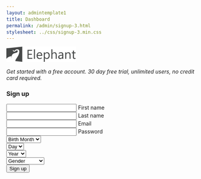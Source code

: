 ```yaml
---
layout: admintemplate1
title: Dashboard
permalink: /admin/signup-3.html
stylesheet: ../css/signup-3.min.css
---
```

<div class="signup-body">
        <a class="signup-brand" href="index.html">
          <img class="img-responsive" src="../img/logo.svg" alt="Elephant">
        </a>
        <p class="signup-heading">
          <em>Get started with a free account. 30 day free trial, unlimited users, no credit card required.</em>
        </p>
        <h3 class="signup-heading">Sign up</h3>
        <div class="signup-form">
          <form data-toggle="md-validator" data-groups='{"birthdate": "birth_month birth_day birth_year"}'>
            <div class="row">
              <div class="col-sm-6">
                <div class="md-form-group md-label-floating">
                  <input class="md-form-control" type="text" name="first_name" spellcheck="false" data-msg-required="Please enter your first name." required>
                  <label class="md-control-label">First name</label>
                </div>
              </div>
              <div class="col-sm-6">
                <div class="md-form-group md-label-floating">
                  <input class="md-form-control" type="text" name="last_name" spellcheck="false" data-msg-required="Please enter your last name." required>
                  <label class="md-control-label">Last name</label>
                </div>
              </div>
            </div>
            <div class="row">
              <div class="col-sm-12">
                <div class="md-form-group md-label-floating">
                  <input class="md-form-control" type="email" name="email" spellcheck="false" autocomplete="off" data-msg-required="Please enter your email address." required>
                  <label class="md-control-label">Email</label>
                </div>
              </div>
            </div>
            <div class="row">
              <div class="col-sm-12">
                <div class="md-form-group md-label-floating">
                  <input class="md-form-control" type="password" name="password" minlength="6" data-msg-minlength="Password must be 6 characters or more." data-msg-required="Please enter your password." required>
                  <label class="md-control-label">Password</label>
                </div>
              </div>
            </div>
            <div class="row">
              <div class="col-xs-12">
                <div class="md-form-group">
                  <div class="row">
                    <div class="col-xs-6">
                      <div class="md-form-group">
                        <select class="md-form-control" name="birth_month" data-msg-required="Please enter your birthday." required>
                          <option value="" disabled="disabled" selected="selected">Birth Month</option>
                          <option value="01">January</option>
                          <option value="02">February</option>
                          <option value="03">March</option>
                          <option value="04">April</option>
                          <option value="05">May</option>
                          <option value="06">June</option>
                          <option value="07">July</option>
                          <option value="08">August</option>
                          <option value="09">September</option>
                          <option value="10">October</option>
                          <option value="11">November</option>
                          <option value="12">December</option>
                        </select>
                        <label class="md-control-label"></label>
                      </div>
                    </div>
                    <div class="col-xs-3">
                      <div class="md-form-group">
                        <select class="md-form-control" name="birth_day" data-msg-required="Please enter your birthday." required>
                          <option value="" selected="selected" disabled="disabled">Day</option>
                          <option value="1">1</option>
                          <option value="2">2</option>
                          <option value="3">3</option>
                          <option value="4">4</option>
                          <option value="5">5</option>
                          <option value="6">6</option>
                          <option value="7">7</option>
                          <option value="8">8</option>
                          <option value="9">9</option>
                          <option value="10">10</option>
                          <option value="11">11</option>
                          <option value="12">12</option>
                          <option value="13">13</option>
                          <option value="14">14</option>
                          <option value="15">15</option>
                          <option value="16">16</option>
                          <option value="17">17</option>
                          <option value="18">18</option>
                          <option value="19">19</option>
                          <option value="20">20</option>
                          <option value="21">21</option>
                          <option value="22">22</option>
                          <option value="23">23</option>
                          <option value="24">24</option>
                          <option value="25">25</option>
                          <option value="26">26</option>
                          <option value="27">27</option>
                          <option value="28">28</option>
                          <option value="29">29</option>
                          <option value="30">30</option>
                          <option value="31">31</option>
                        </select>
                        <label class="md-control-label"></label>
                      </div>
                    </div>
                    <div class="col-xs-3">
                      <div class="md-form-group">
                        <select class="md-form-control" name="birth_year" data-msg-required="Please enter your birthday." required>
                          <option value="" selected="selected" disabled="disabled">Year</option>
                          <option value="2017">2017</option>
                          <option value="2015">2015</option>
                          <option value="2014">2014</option>
                          <option value="2013">2013</option>
                          <option value="2012">2012</option>
                          <option value="2011">2011</option>
                          <option value="2010">2010</option>
                          <option value="2009">2009</option>
                          <option value="2008">2008</option>
                          <option value="2007">2007</option>
                          <option value="2006">2006</option>
                          <option value="2005">2005</option>
                          <option value="2004">2004</option>
                          <option value="2003">2003</option>
                          <option value="2002">2002</option>
                          <option value="2001">2001</option>
                          <option value="2000">2000</option>
                          <option value="1999">1999</option>
                          <option value="1998">1998</option>
                          <option value="1997">1997</option>
                          <option value="1996">1996</option>
                          <option value="1995">1995</option>
                          <option value="1994">1994</option>
                          <option value="1993">1993</option>
                          <option value="1992">1992</option>
                          <option value="1991">1991</option>
                          <option value="1990">1990</option>
                          <option value="1989">1989</option>
                          <option value="1988">1988</option>
                          <option value="1987">1987</option>
                          <option value="1986">1986</option>
                          <option value="1985">1985</option>
                          <option value="1984">1984</option>
                          <option value="1983">1983</option>
                          <option value="1982">1982</option>
                          <option value="1981">1981</option>
                          <option value="1980">1980</option>
                          <option value="1979">1979</option>
                          <option value="1978">1978</option>
                          <option value="1977">1977</option>
                          <option value="1976">1976</option>
                          <option value="1975">1975</option>
                          <option value="1974">1974</option>
                          <option value="1973">1973</option>
                          <option value="1972">1972</option>
                          <option value="1971">1971</option>
                          <option value="1970">1970</option>
                          <option value="1969">1969</option>
                          <option value="1968">1968</option>
                          <option value="1967">1967</option>
                          <option value="1966">1966</option>
                          <option value="1965">1965</option>
                          <option value="1964">1964</option>
                          <option value="1963">1963</option>
                          <option value="1962">1962</option>
                          <option value="1961">1961</option>
                          <option value="1960">1960</option>
                          <option value="1959">1959</option>
                          <option value="1958">1958</option>
                          <option value="1957">1957</option>
                          <option value="1956">1956</option>
                          <option value="1955">1955</option>
                          <option value="1954">1954</option>
                          <option value="1953">1953</option>
                          <option value="1952">1952</option>
                          <option value="1951">1951</option>
                          <option value="1950">1950</option>
                          <option value="1949">1949</option>
                          <option value="1948">1948</option>
                          <option value="1947">1947</option>
                          <option value="1946">1946</option>
                          <option value="1945">1945</option>
                          <option value="1944">1944</option>
                          <option value="1943">1943</option>
                          <option value="1942">1942</option>
                          <option value="1941">1941</option>
                          <option value="1940">1940</option>
                          <option value="1939">1939</option>
                          <option value="1938">1938</option>
                          <option value="1937">1937</option>
                          <option value="1936">1936</option>
                          <option value="1935">1935</option>
                          <option value="1934">1934</option>
                          <option value="1933">1933</option>
                          <option value="1932">1932</option>
                          <option value="1931">1931</option>
                          <option value="1930">1930</option>
                          <option value="1929">1929</option>
                          <option value="1928">1928</option>
                          <option value="1927">1927</option>
                          <option value="1926">1926</option>
                          <option value="1925">1925</option>
                          <option value="1924">1924</option>
                          <option value="1923">1923</option>
                          <option value="1922">1922</option>
                          <option value="1921">1921</option>
                          <option value="1920">1920</option>
                          <option value="1919">1919</option>
                          <option value="1918">1918</option>
                          <option value="1917">1917</option>
                          <option value="1916">1916</option>
                          <option value="1915">1915</option>
                          <option value="1914">1914</option>
                          <option value="1913">1913</option>
                          <option value="1912">1912</option>
                          <option value="1911">1911</option>
                          <option value="1910">1910</option>
                          <option value="1909">1909</option>
                          <option value="1908">1908</option>
                          <option value="1907">1907</option>
                          <option value="1906">1906</option>
                          <option value="1905">1905</option>
                          <option value="1904">1904</option>
                          <option value="1903">1903</option>
                          <option value="1902">1902</option>
                          <option value="1901">1901</option>
                          <option value="1900">1900</option>
                        </select>
                        <label class="md-control-label"></label>
                      </div>
                    </div>
                  </div>
                </div>
              </div>
            </div>
            <div class="row">
              <div class="col-xs-12">
                <div class="md-form-group">
                  <select class="md-form-control" name="gender" data-msg-required="Please indicate your gender." required>
                    <option value="" disabled="disabled" selected="selected">Gender</option>
                    <option value="1">Male</option>
                    <option value="2">Female</option>
                    <option value="3">Not specified</option>
                  </select>
                  <label class="md-control-label"></label>
                </div>
              </div>
            </div>
            <button class="btn btn-primary btn-block" type="submit">Sign up</button>
          </form>
        </div>
      </div>